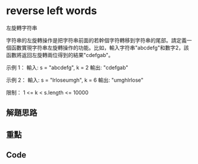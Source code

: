 # reverse left words

左旋轉字符串

字符串的左旋轉操作是把字符串前面的若幹個字符轉移到字符串的尾部。請定義一個函數實現字符串左旋轉操作的功能。比如，輸入字符串"abcdefg"和數字2，該函數將返回左旋轉兩位得到的結果"cdefgab"。

示例 1：
輸入: s = "abcdefg", k = 2
輸出: "cdefgab"

示例 2：
輸入: s = "lrloseumgh", k = 6
輸出: "umghlrlose"

限制：
1 <= k < s.length <= 10000

## 解題思路

## 重點

## Code

```typescript

```
